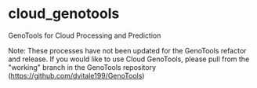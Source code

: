 # cloud_genotools
GenoTools for Cloud Processing and Prediction

Note: These processes have not been updated for the GenoTools refactor and release. If you would like to use Cloud GenoTools, please pull from the "working" branch in the GenoTools repository (https://github.com/dvitale199/GenoTools)
